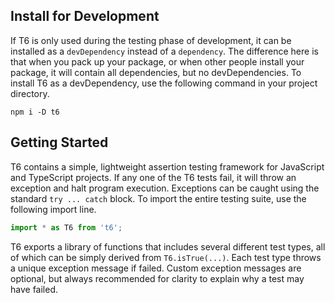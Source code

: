 ## Install for Development

If T6 is only used during the testing phase of development, it can be installed as a `devDependency` instead of a `dependency`. The difference here is that when you pack up your package, or when other people install your package, it will contain all dependencies, but no devDependencies. To install T6 as a devDependency, use the following command in your project directory.

```shell
npm i -D t6
```

## Getting Started

T6 contains a simple, lightweight assertion testing framework for JavaScript and TypeScript projects. If any one of the T6 tests fail, it will throw an exception and halt program execution. Exceptions can be caught using the standard `try ... catch` block. To import the entire testing suite, use the following import line.

```js
import * as T6 from 't6';
```

T6 exports a library of functions that includes several different test types, all of which can be simply derived from `T6.isTrue(...)`. Each test type throws a unique exception message if failed. Custom exception messages are optional, but always recommended for clarity to explain why a test may have failed.
